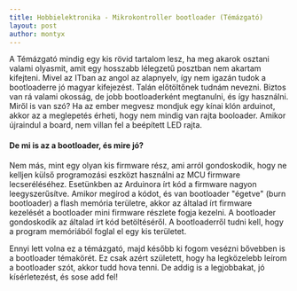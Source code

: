 ```yaml
---
title: Hobbielektronika - Mikrokontroller bootloader (Témázgató)
layout: post
author: montyx
---
```

A Témázgató mindig egy kis rövid tartalom lesz, ha meg akarok osztani valami olyasmit, amit egy hosszabb lélegzetű posztban nem akartam kifejteni. Mivel az ITban az angol az alapnyelv, így nem igazán tudok a bootloaderre jó magyar kifejezést. Talán előtöltőnek tudnám nevezni. Biztos van rá valami okosság, de jobb bootloaderként megtanulni, és így használni.
Miről is van szó? Ha az ember megvesz mondjuk egy kínai klón arduinot, akkor az a meglepetés érheti, hogy nem mindig van rajta booloader. Amikor újraindul a board, nem villan fel a beépített LED rajta.

#### De mi is az a bootloader, és mire jó?
Nem más, mint egy olyan kis firmware rész, ami arról gondoskodik, hogy ne kelljen külső programozási eszközt használni az MCU firmware lecseréléséhez. Esetünkben az Arduinora írt kód a firmware nagyon leegyszerűsítve. Amikor megírod a kódot, és van bootloader "égetve" (burn bootloader) a flash memória területre, akkor az általad írt firmware kezelését a bootloader mini firmware részlete fogja kezelni. A bootloader gondoskodik az általad írt kód betöltéséről.
A bootloaderről tudni kell, hogy a program memóriából foglal el egy kis területet.

Ennyi lett volna ez a témázgató, majd később ki fogom vesézni bővebben is a bootloader témakörét. Ez csak azért született, hogy ha legközelebb leírom a bootloader szót, akkor tudd hova tenni.
De addig is a legjobbakat, jó kísérletezést, és sose add fel!
